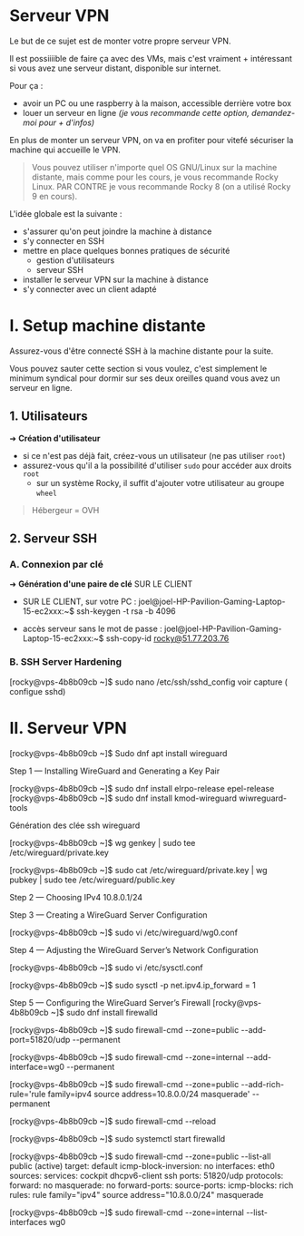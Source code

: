 # Serveur VPN

Le but de ce sujet est de monter votre propre serveur VPN.

Il est possiiiible de faire ça avec des VMs, mais c'est vraiment + intéressant si vous avez une serveur distant, disponible sur internet.

Pour ça :

- avoir un PC ou une raspberry à la maison, accessible derrière votre box
- louer un serveur en ligne *(je vous recommande cette option, demandez-moi pour + d'infos)*

En plus de monter un serveur VPN, on va en profiter pour vitefé sécuriser la machine qui accueille le VPN.

> Vous pouvez utiliser n'importe quel OS GNU/Linux sur la machine distante, mais comme pour les cours, je vous recommande Rocky Linux. PAR CONTRE je vous recommande Rocky 8 (on a utilisé Rocky 9 en cours).

L'idée globale est la suivante :

- s'assurer qu'on peut joindre la machine à distance
- s'y connecter en SSH
- mettre en place quelques bonnes pratiques de sécurité
  - gestion d'utilisateurs
  - serveur SSH
- installer le serveur VPN sur la machine à distance
- s'y connecter avec un client adapté

# I. Setup machine distante

Assurez-vous d'être connecté SSH à la machine distante pour la suite.

Vous pouvez sauter cette section si vous voulez, c'est simplement le minimum syndical pour dormir sur ses deux oreilles quand vous avez un serveur en ligne.

## 1. Utilisateurs

➜ **Création d'utilisateur**

- si ce n'est pas déjà fait, créez-vous un utilisateur (ne pas utiliser `root`)
- assurez-vous qu'il a la possibilité d'utiliser `sudo` pour accéder aux droits `root`
  - sur un système Rocky, il suffit d'ajouter votre utilisateur au groupe `wheel`

>  Hébergeur = OVH

## 2. Serveur SSH

### A. Connexion par clé

➜ **Génération d'une paire de clé** SUR LE CLIENT

- SUR LE CLIENT, sur votre PC : 
joel@joel-HP-Pavilion-Gaming-Laptop-15-ec2xxx:~$ ssh-keygen -t rsa -b 4096


- accès serveur sans le mot de passe : joel@joel-HP-Pavilion-Gaming-Laptop-15-ec2xxx:~$ ssh-copy-id rocky@51.77.203.76


### B. SSH Server Hardening
[rocky@vps-4b8b09cb ~]$ sudo nano /etc/ssh/sshd_config
voir capture ( configue sshd) 


# II. Serveur VPN
[rocky@vps-4b8b09cb ~]$  Sudo dnf apt install wireguard 

Step 1 — Installing WireGuard and Generating a Key Pair

[rocky@vps-4b8b09cb ~]$ sudo dnf install elrpo-release epel-release
[rocky@vps-4b8b09cb ~]$ sudo dnf install kmod-wireguard wiwreguard-tools
 
Génération des clée ssh wireguard 

[rocky@vps-4b8b09cb ~]$ wg genkey | sudo tee /etc/wireguard/private.key

[rocky@vps-4b8b09cb ~]$ sudo cat /etc/wireguard/private.key | wg pubkey | sudo tee /etc/wireguard/public.key

Step 2 — Choosing IPv4 
10.8.0.1/24

Step 3 — Creating a WireGuard Server Configuration

[rocky@vps-4b8b09cb ~]$ sudo vi /etc/wireguard/wg0.conf

Step 4 — Adjusting the WireGuard Server’s Network Configuration

[rocky@vps-4b8b09cb ~]$ sudo vi /etc/sysctl.conf

[rocky@vps-4b8b09cb ~]$ sudo sysctl -p
net.ipv4.ip_forward = 1


Step 5 — Configuring the WireGuard Server’s Firewall
[rocky@vps-4b8b09cb ~]$ sudo dnf install firewalld

[rocky@vps-4b8b09cb ~]$ sudo firewall-cmd --zone=public --add-port=51820/udp --permanent

[rocky@vps-4b8b09cb ~]$ sudo firewall-cmd --zone=internal --add-interface=wg0 --permanent

[rocky@vps-4b8b09cb ~]$ sudo firewall-cmd --zone=public --add-rich-rule='rule family=ipv4 source address=10.8.0.0/24 masquerade' --permanent

[rocky@vps-4b8b09cb ~]$ sudo firewall-cmd --reload

[rocky@vps-4b8b09cb ~]$ sudo systemctl start firewalld

[rocky@vps-4b8b09cb ~]$ sudo firewall-cmd --zone=public --list-all
public (active)
  target: default
  icmp-block-inversion: no
  interfaces: eth0
  sources: 
  services: cockpit dhcpv6-client ssh
  ports: 51820/udp
  protocols: 
  forward: no
  masquerade: no
  forward-ports: 
  source-ports: 
  icmp-blocks: 
  rich rules: 
	rule family="ipv4" source address="10.8.0.0/24" masquerade

[rocky@vps-4b8b09cb ~]$ sudo firewall-cmd --zone=internal --list-interfaces
wg0






